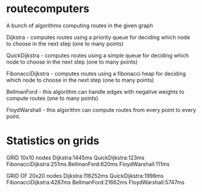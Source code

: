 # routecomputers
A bunch of algorithms computing routes in the given graph

Dijkstra - computes routes using a priority queue for deciding which node to choose in the next step (one to many points)

QuickDijkstra - computes routes using a simple queue for deciding which node to choose in the next step (one to many points)

FibonacciDijkstra - computes routes using a fibonacci heap for deciding which node to choose in the next step (one to many points)

BellmanFord - this algorithm can handle edges with negative weights to compute routes (one to many points)

FloydWarshall - this algorithm can compute routes from every point to every point.

# Statistics on grids
GRID 10x10 nodes
Dijkstra:1445ms
QuickDijkstra:123ms
FibonacciDijkstra:251ms
BellmanFord:620ms
FloydWarshall:111ms

GRID OF 20x20 nodes
Dijkstra:116252ms
QuickDijkstra:1998ms
FibonacciDijkstra:4287ms
BellmanFord:21662ms
FloydWarshall:5747ms

